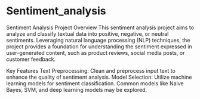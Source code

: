 # Sentiment_analysis

Sentiment Analysis Project
Overview
This sentiment analysis project aims to analyze and classify textual data into positive, negative, or neutral sentiments. Leveraging natural language processing (NLP) techniques, the project provides a foundation for understanding the sentiment expressed in user-generated content, such as product reviews, social media posts, or customer feedback.

Key Features
Text Preprocessing: Clean and preprocess input text to enhance the quality of sentiment analysis.
Model Selection: Utilize machine learning models for sentiment classification. Common models like Naive Bayes, SVM, and deep learning models may be explored.
